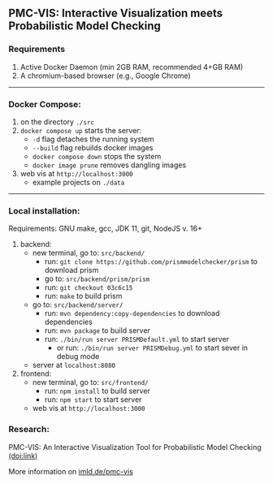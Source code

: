 ## **PMC-VIS:** Interactive Visualization meets Probabilistic Model Checking

### Requirements
1. Active Docker Daemon (min 2GB RAM, recommended 4+GB RAM)
2. A chromium-based browser (e.g., Google Chrome)

----------------------------

### Docker Compose:
1. on the directory `./src`
2. `docker compose up` starts the server: 
   - `-d` flag detaches the running system
   - `--build` flag rebuilds docker images
   - `docker compose down` stops the system
   - `docker image prune` removes dangling images
3. web vis at `http://localhost:3000` 
   - example projects on  `./data`

----------------------------

### Local installation:
Requirements: GNU make, gcc, JDK 11, git, NodeJS v. 16+
  1. backend:
      - new terminal, go to: `src/backend/`
        - run: `git clone https://github.com/prismmodelchecker/prism` to download prism
        - go to: `src/backend/prism/prism`
        - run: `git checkout 03c6c15`
        - run: `make` to build prism
      - go to: `src/backend/server/`
        - run: `mvn dependency:copy-dependencies` to download dependencies
        - run: `mvn package` to build server
        - run: `./bin/run server PRISMDefault.yml` to start server
          - or run: `./bin/run server PRISMDebug.yml` to start sever in debug mode
      - server at `localhost:8080` 
  2. frontend:
      - new terminal, go to: `src/frontend/`
        - run: `npm install` to build server
        - run: `npm start` to start server
      - web vis at `http://localhost:3000`

### Research: 

PMC-VIS: An Interactive Visualization Tool for Probabilistic Model Checking <a href="https://doi.org/10.1007/978-3-031-47115-5_20">(doi:link)</a>

More information on <a href="https://imld.de/pmc-vis">imld.de/pmc-vis</a>

